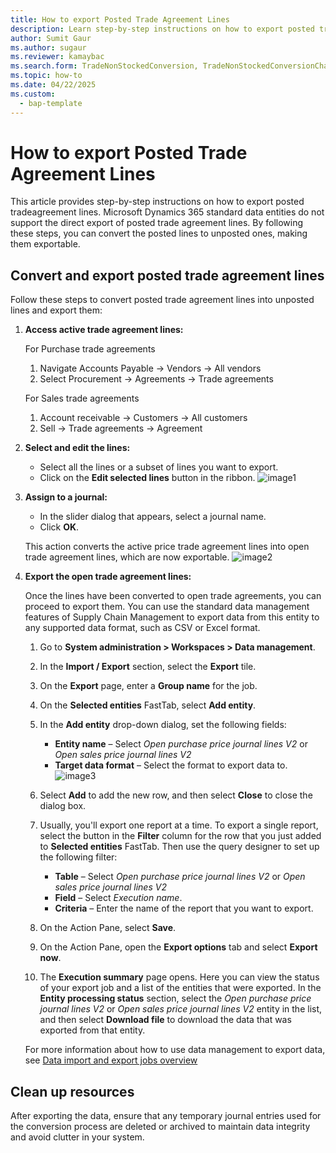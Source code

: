 ```yaml
---
title: How to export Posted Trade Agreement Lines
description: Learn step-by-step instructions on how to export posted tradeagreement lines.
author: Sumit Gaur
ms.author: sugaur
ms.reviewer: kamaybac
ms.search.form: TradeNonStockedConversion, TradeNonStockedConversionChangeWizard, TradeNonStockedConversionCheckWorksheet, TradeNonStockedConversionWizard, TradeNonStockedRegister
ms.topic: how-to
ms.date: 04/22/2025
ms.custom: 
  - bap-template
---
```

# How to export Posted Trade Agreement Lines

This article provides step-by-step instructions on how to export posted tradeagreement lines. Microsoft Dynamics 365 standard data entities do not support the direct export of posted trade agreement lines. By following these steps, you can convert the posted lines to unposted ones, making them exportable.


## Convert and export posted trade agreement lines

Follow these steps to convert posted trade agreement lines into unposted lines and export them:
1. **Access active trade agreement lines:**
   
   For Purchase trade agreements
    1. Navigate Accounts Payable -> Vendors -> All vendors
    2. Select Procurement -> Agreements -> Trade agreements
   
   For Sales trade agreements
    1. Account receivable -> Customers -> All customers 
    2. Sell -> Trade agreements -> Agreement 
3. **Select and edit the lines:**
    - Select all the lines or a subset of lines you want to export.
    - Click on the **Edit selected lines** button in the ribbon.
    ![image1](https://github.com/user-attachments/assets/5845e27f-4654-4f43-8be5-9164ee168320)

4. **Assign to a journal:**
    - In the slider dialog that appears, select a journal name.
    - Click **OK**.

    This action converts the active price trade agreement lines into open trade agreement lines, which are now exportable.
![image2](https://github.com/user-attachments/assets/aefa21fe-071f-47bc-81ce-6c3ac8d38078)

5. **Export the open trade agreement lines:**
      
   Once the lines have been converted to open trade agreements, you can proceed to export them. You can use the standard data management features of Supply Chain Management to export data from this entity to any supported data format, such as CSV or Excel format.
   
   1. Go to **System administration \> Workspaces \> Data management**.
   1. In the **Import / Export** section, select the **Export** tile.
   1. On the **Export** page, enter a **Group name** for the job.
   1. On the **Selected entities** FastTab, select **Add entity**.
   1. In the **Add entity** drop-down dialog, set the following fields:
   
       - **Entity name** – Select *Open purchase price journal lines V2* or *Open sales price journal lines V2*
       - **Target data format** – Select the format to export data to.
   ![image3](https://github.com/user-attachments/assets/c703927f-a80a-4331-b960-73cb5efa8958)
   1. Select **Add** to add the new row, and then select **Close** to close the dialog box.
   1. Usually, you'll export one report at a time. To export a single report, select the button in the **Filter** column for the row that you just added to **Selected entities** FastTab. Then use the query designer to set up the following filter:
       - **Table** – Select *Open purchase price journal lines V2* or *Open sales price journal lines V2*
       - **Field** – Select *Execution name*.
       - **Criteria** – Enter the name of the report that you want to export.
   
   1. On the Action Pane, select **Save**.
   1. On the Action Pane, open the **Export options** tab and select **Export now**.
   1. The **Execution summary** page opens. Here you can view the status of your export job and a list of the entities that were exported. In the **Entity processing status** section, select the *Open purchase price journal lines V2* or *Open sales price journal lines V2* entity in the list, and then select **Download file** to download the data that was exported from that entity.
   
   For more information about how to use data management to export data, see [Data import and export jobs overview](../../../fin-ops-core/fin-ops/data-entities/data-import-export-job.md)
   


## Clean up resources

After exporting the data, ensure that any temporary journal entries used for the conversion process are deleted or archived to maintain data integrity and avoid clutter in your system.
